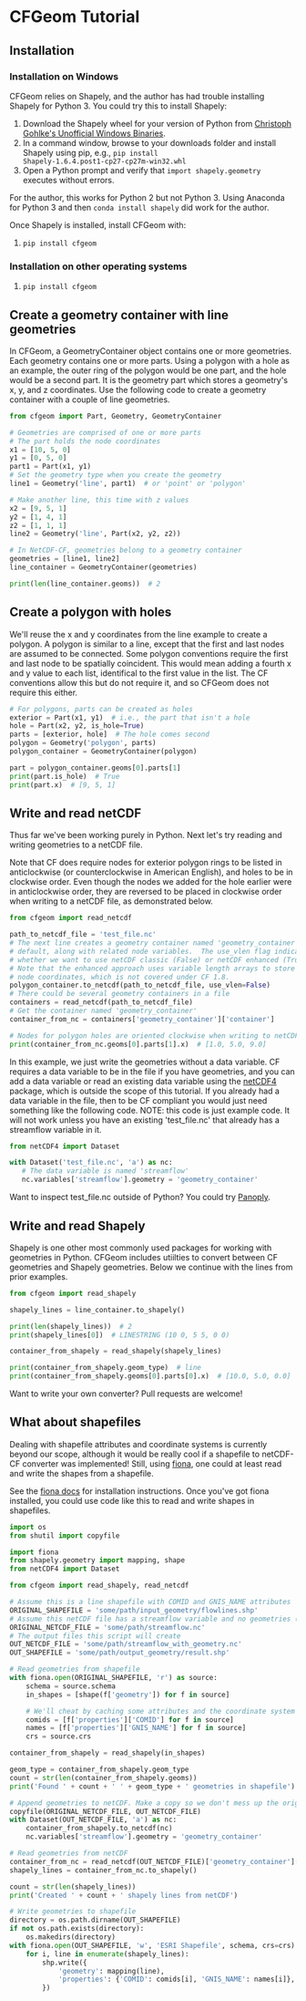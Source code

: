 # CFGeom Tutorial

## Installation

### Installation on Windows

CFGeom relies on Shapely, and the author has had trouble installing Shapely for
Python 3. You could try this to install Shapely:

1. Download the Shapely wheel for your version of Python from [Christoph
   Gohlke's Unofficial Windows
   Binaries](https://www.lfd.uci.edu/~gohlke/pythonlibs/#shapely).
2. In a command window, browse to your downloads folder and install Shapely
   using pip, e.g., `pip install Shapely‑1.6.4.post1‑cp27‑cp27m‑win32.whl`
3. Open a Python prompt and verify that `import shapely.geometry` executes
   without errors.

For the author, this works for Python 2 but not Python 3. Using Anaconda for
Python 3 and then `conda install shapely` did work for the author.

Once Shapely is installed, install CFGeom with:

1. `pip install cfgeom`

### Installation on other operating systems

1. `pip install cfgeom`

## Create a geometry container with line geometries

In CFGeom, a GeometryContainer object contains one or more geometries. Each
geometry contains one or more parts. Using a polygon with a hole as an example,
the outer ring of the polygon would be one part, and the hole would be a second
part.  It is the geometry part which stores a geometry's x, y, and z
coordinates. Use the following code to create a geometry container with a couple
of line geometries.

```python
from cfgeom import Part, Geometry, GeometryContainer

# Geometries are comprised of one or more parts
# The part holds the node coordinates
x1 = [10, 5, 0]
y1 = [0, 5, 0]
part1 = Part(x1, y1)
# Set the geometry type when you create the geometry
line1 = Geometry('line', part1)  # or 'point' or 'polygon'

# Make another line, this time with z values
x2 = [9, 5, 1]
y2 = [1, 4, 1]
z2 = [1, 1, 1]
line2 = Geometry('line', Part(x2, y2, z2))

# In NetCDF-CF, geometries belong to a geometry container
geometries = [line1, line2]
line_container = GeometryContainer(geometries)

print(len(line_container.geoms))  # 2
```

## Create a polygon with holes

We'll reuse the x and y coordinates from the line example to create a polygon.
A polygon is similar to a line, except that the first and last nodes are assumed
to be connected. Some polygon conventions require the first and last node to be
spatially coincident. This would mean adding a fourth x and y value to each
list, identifical to the first value in the list.  The CF conventions allow this
but do not require it, and so CFGeom does not require this either.

```python
# For polygons, parts can be created as holes
exterior = Part(x1, y1)  # i.e., the part that isn't a hole
hole = Part(x2, y2, is_hole=True)
parts = [exterior, hole]  # The hole comes second
polygon = Geometry('polygon', parts)
polygon_container = GeometryContainer(polygon)

part = polygon_container.geoms[0].parts[1]
print(part.is_hole)  # True
print(part.x)  # [9, 5, 1]
```

## Write and read netCDF

Thus far we've been working purely in Python.  Next let's try reading and
writing geometries to a netCDF file.

Note that CF does require nodes for exterior polygon rings to be listed in
anticlockwise (or counterclockwise in American English), and holes to be in
clockwise order. Even though the nodes we added for the hole earlier were in
anticlockwise order, they are reversed to be placed in clockwise order when
writing to a netCDF file, as demonstrated below.

```python
from cfgeom import read_netcdf

path_to_netcdf_file = 'test_file.nc'
# The next line creates a geometry container named 'geometry_container' by
# default, along with related node variables.  The use_vlen flag indicates
# whether we want to use netCDF classic (False) or netCDF enhanced (True).
# Note that the enhanced approach uses variable length arrays to store the
# node coordinates, which is not covered under CF 1.8.
polygon_container.to_netcdf(path_to_netcdf_file, use_vlen=False)
# There could be several geometry containers in a file
containers = read_netcdf(path_to_netcdf_file)
# Get the container named 'geometry_container'
container_from_nc = containers['geometry_container']['container']

# Nodes for polygon holes are oriented clockwise when writing to netCDF
print(container_from_nc.geoms[0].parts[1].x)  # [1.0, 5.0, 9.0]
```

In this example, we just write the geometries without a data variable. CF
requires a data variable to be in the file if you have geometries, and you can
add a data variable or read an existing data variable using the
[netCDF4](http://unidata.github.io/netcdf4-python/) package, which is outside
the scope of this tutorial. If you already had a data variable in the file, then
to be CF compliant you would just need something like the following code. NOTE:
this code is just example code. It will not work unless you have an existing
'test_file.nc' that already has a streamflow variable in it.

```python
from netCDF4 import Dataset

with Dataset('test_file.nc', 'a') as nc:
   # The data variable is named 'streamflow'
   nc.variables['streamflow'].geometry = 'geometry_container'
```

Want to inspect test_file.nc outside of Python?  You could try [Panoply](https://www.giss.nasa.gov/tools/panoply/download/).

## Write and read Shapely

Shapely is one other most commonly used packages for working with geometries in
Python. CFGeom includes utiilties to convert between CF geometries and Shapely
geometries. Below we continue with the lines from prior examples.

```python
from cfgeom import read_shapely

shapely_lines = line_container.to_shapely()

print(len(shapely_lines))  # 2
print(shapely_lines[0])  # LINESTRING (10 0, 5 5, 0 0)

container_from_shapely = read_shapely(shapely_lines)

print(container_from_shapely.geom_type)  # line
print(container_from_shapely.geoms[0].parts[0].x)  # [10.0, 5.0, 0.0]
```

Want to write your own converter?  Pull requests are welcome!

## What about shapefiles

Dealing with shapefile attributes and coordinate systems is currently beyond our
scope, although it would be really cool if a shapefile to netCDF-CF converter
was implemented!  Still, using [fiona](https://github.com/Toblerity/Fiona), one
could at least read and write the shapes from a shapefile.

See the [fiona
docs](https://fiona.readthedocs.io/en/stable/README.html#installation) for
installation instructions. Once you've got fiona installed, you could use code
like this to read and write shapes in shapefiles.

```python
import os
from shutil import copyfile

import fiona
from shapely.geometry import mapping, shape
from netCDF4 import Dataset

from cfgeom import read_shapely, read_netcdf

# Assume this is a line shapefile with COMID and GNIS_NAME attributes
ORIGINAL_SHAPEFILE = 'some/path/input_geometry/flowlines.shp'
# Assume this netCDF file has a streamflow variable and no geometries (yet)
ORIGINAL_NETCDF_FILE = 'some/path/streamflow.nc'
# The output files this script will create
OUT_NETCDF_FILE = 'some/path/streamflow_with_geometry.nc'
OUT_SHAPEFILE = 'some/path/output_geometry/result.shp'

# Read geometries from shapefile
with fiona.open(ORIGINAL_SHAPEFILE, 'r') as source:
    schema = source.schema
    in_shapes = [shape(f['geometry']) for f in source]

    # We'll cheat by caching some attributes and the coordinate system
    comids = [f['properties']['COMID'] for f in source]
    names = [f['properties']['GNIS_NAME'] for f in source]
    crs = source.crs

container_from_shapely = read_shapely(in_shapes)

geom_type = container_from_shapely.geom_type
count = str(len(container_from_shapely.geoms))
print('Found ' + count + ' ' + geom_type + ' geometries in shapefile')

# Append geometries to netCDF. Make a copy so we don't mess up the original.
copyfile(ORIGINAL_NETCDF_FILE, OUT_NETCDF_FILE)
with Dataset(OUT_NETCDF_FILE, 'a') as nc:
    container_from_shapely.to_netcdf(nc)
    nc.variables['streamflow'].geometry = 'geometry_container'

# Read geometries from netCDF
container_from_nc = read_netcdf(OUT_NETCDF_FILE)['geometry_container']['container']
shapely_lines = container_from_nc.to_shapely()

count = str(len(shapely_lines))
print('Created ' + count + ' shapely lines from netCDF')

# Write geometries to shapefile
directory = os.path.dirname(OUT_SHAPEFILE)
if not os.path.exists(directory):
    os.makedirs(directory)
with fiona.open(OUT_SHAPEFILE, 'w', 'ESRI Shapefile', schema, crs=crs) as shp:
    for i, line in enumerate(shapely_lines):
        shp.write({
            'geometry': mapping(line),
            'properties': {'COMID': comids[i], 'GNIS_NAME': names[i]},
        })
```